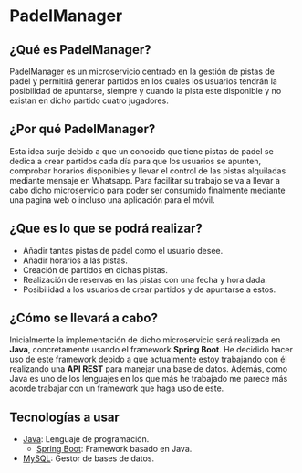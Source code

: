 # PadelManager

## ¿Qué es PadelManager?
PadelManager es un microservicio centrado en la gestión de pistas de padel y permitirá generar partidos en los cuales los usuarios tendrán la posibilidad de apuntarse, siempre y cuando la pista este disponible y no existan en dicho partido cuatro jugadores.

## ¿Por qué PadelManager?
Esta idea surje debido a que un conocido que tiene pistas de padel se dedica a crear partidos cada día para que los usuarios se apunten, comprobar horarios disponibles y llevar el control de las pistas alquiladas mediante mensaje en Whatsapp. Para facilitar su trabajo se va a llevar a cabo dicho microservicio para poder ser consumido finalmente mediante una pagina web o incluso una aplicación para el móvil.

## ¿Que es lo que se podrá realizar?
* Añadir tantas pistas de padel como el usuario desee.
* Añadir horarios a las pistas.
* Creación de partidos en dichas pistas.
* Realización de reservas en las pistas con una fecha y hora dada.
* Posibilidad a los usuarios de crear partidos y de apuntarse a estos.

## ¿Cómo se llevará a cabo?
Inicialmente la implementación de dicho microservicio será realizada en **Java**, concretamente usando el framework **Spring Boot**. He decidido hacer uso de este framework debido a que actualmente estoy trabajando con él realizando una **API REST** para manejar una base de datos. Además, como Java es uno de los lenguajes en los que más he trabajado me parece más acorde trabajar con un framework que haga uso de este.

## Tecnologías a usar
* [Java](https://www.java.com/es/): Lenguaje de programación.
  * [Spring Boot](https://spring.io/): Framework basado en Java.
* [MySQL](https://www.mysql.com/): Gestor de bases de datos.

